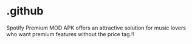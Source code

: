# .github
Spotify Premium MOD APK offers an attractive solution for music lovers who want premium features without the price tag.!!
